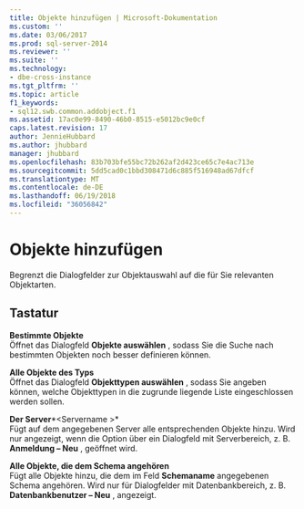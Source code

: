 ```yaml
---
title: Objekte hinzufügen | Microsoft-Dokumentation
ms.custom: ''
ms.date: 03/06/2017
ms.prod: sql-server-2014
ms.reviewer: ''
ms.suite: ''
ms.technology:
- dbe-cross-instance
ms.tgt_pltfrm: ''
ms.topic: article
f1_keywords:
- sql12.swb.common.addobject.f1
ms.assetid: 17ac0e99-8490-46b0-8515-e5012bc9e0cf
caps.latest.revision: 17
author: JennieHubbard
ms.author: jhubbard
manager: jhubbard
ms.openlocfilehash: 83b703bfe55bc72b262af2d423ce65c7e4ac713e
ms.sourcegitcommit: 5dd5cad0c1bbd308471d6c885f516948ad67dfcf
ms.translationtype: MT
ms.contentlocale: de-DE
ms.lasthandoff: 06/19/2018
ms.locfileid: "36056842"
---
```

# <a name="add-objects"></a>Objekte hinzufügen
  Begrenzt die Dialogfelder zur Objektauswahl auf die für Sie relevanten Objektarten.  
  
## <a name="options"></a>Tastatur  
 **Bestimmte Objekte**  
 Öffnet das Dialogfeld **Objekte auswählen** , sodass Sie die Suche nach bestimmten Objekten noch besser definieren können.  
  
 **Alle Objekte des Typs**  
 Öffnet das Dialogfeld **Objekttypen auswählen** , sodass Sie angeben können, welche Objekttypen in die zugrunde liegende Liste eingeschlossen werden sollen.  
  
 **Der Server***\<Servername >*   
 Fügt auf dem angegebenen Server alle entsprechenden Objekte hinzu. Wird nur angezeigt, wenn die Option über ein Dialogfeld mit Serverbereich, z. B. **Anmeldung – Neu** , geöffnet wird.  
  
 **Alle Objekte, die dem Schema angehören**  
 Fügt alle Objekte hinzu, die dem im Feld **Schemaname** angegebenen Schema angehören. Wird nur für Dialogfelder mit Datenbankbereich, z. B. **Datenbankbenutzer – Neu** , angezeigt.  
  
  